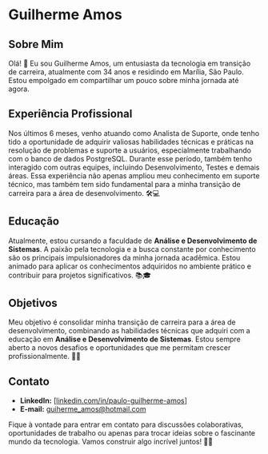 # Guilherme Amos

## Sobre Mim

Olá! 👋 Eu sou Guilherme Amos, um entusiasta da tecnologia em transição de carreira, atualmente com 34 anos e residindo em Marília, São Paulo. Estou empolgado em compartilhar um pouco sobre minha jornada até agora.

## Experiência Profissional

Nos últimos 6 meses, venho atuando como Analista de Suporte, onde tenho tido a oportunidade de adquirir valiosas habilidades técnicas e práticas na resolução de problemas e suporte a usuários, especialmente trabalhando com o banco de dados PostgreSQL. Durante esse período, também tenho interagido com outras equipes, incluindo Desenvolvimento, Testes e demais áreas. Essa experiência não apenas ampliou meu conhecimento em suporte técnico, mas também tem sido fundamental para a minha transição de carreira para a área de desenvolvimento. 🛠️💻

## Educação

Atualmente, estou cursando a faculdade de **Análise e Desenvolvimento de Sistemas**. A paixão pela tecnologia e a busca constante por conhecimento são os principais impulsionadores da minha jornada acadêmica. Estou animado para aplicar os conhecimentos adquiridos no ambiente prático e contribuir para projetos significativos. 📚🎓

## Objetivos

Meu objetivo é consolidar minha transição de carreira para a área de desenvolvimento, combinando as habilidades técnicas que adquiri com a educação em **Análise e Desenvolvimento de Sistemas**. Estou sempre aberto a novos desafios e oportunidades que me permitam crescer profissionalmente. 🚀🌱

## Contato

- **LinkedIn:** [[linkedin.com/in/paulo-guilherme-amos](linkedin.com/in/paulo-guilherme-amosl)]
- **E-mail:** guiherme_amos@hotmail.com

Fique à vontade para entrar em contato para discussões colaborativas, oportunidades de trabalho ou apenas para trocar ideias sobre o fascinante mundo da tecnologia. Vamos construir algo incrível juntos! 🤝✨

